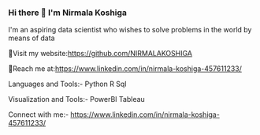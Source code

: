### Hi there 👋 I'm Nirmala Koshiga

I'm an aspiring data scientist who wishes to solve problems in the world by means of data



🤗Visit my website:https://github.com/NIRMALAKOSHIGA


👀Reach me at:https://www.linkedin.com/in/nirmala-koshiga-457611233/

Languages and Tools:-
Python
R
Sql


Visualization and Tools:-
PowerBI
Tableau


Connect with me:-
     https://www.linkedin.com/in/nirmala-koshiga-457611233/
